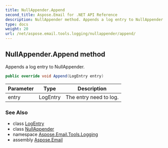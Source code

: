 ```yaml
---
title: NullAppender.Append
second_title: Aspose.Email for .NET API Reference
description: NullAppender method. Appends a log entry to NullAppender
type: docs
weight: 20
url: /net/aspose.email.tools.logging/nullappender/append/
---
```

## NullAppender.Append method

Appends a log entry to NullAppender.

```csharp
public override void Append(LogEntry entry)
```

| Parameter | Type | Description |
| --- | --- | --- |
| entry | LogEntry | The entry need to log. |

### See Also

* class [LogEntry](../../logentry/)
* class [NullAppender](../)
* namespace [Aspose.Email.Tools.Logging](../../nullappender/)
* assembly [Aspose.Email](../../../)


